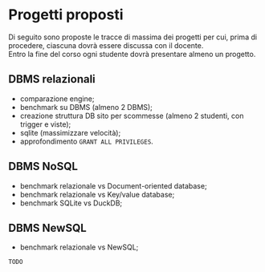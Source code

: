 # Progetti proposti

Di seguito sono proposte le tracce di massima dei progetti per cui, prima di procedere, ciascuna dovrà essere discussa con il docente.\
Entro la fine del corso ogni studente dovrà presentare almeno un progetto.

## DBMS relazionali

- comparazione engine;
- benchmark su DBMS (almeno 2 DBMS);
- creazione struttura DB sito per scommesse (almeno 2 studenti, con trigger e viste);
- sqlite (massimizzare velocità);
- approfondimento `GRANT ALL PRIVILEGES`.

## DBMS NoSQL

- benchmark relazionale vs Document-oriented database;
- benchmark relazionale vs Key/value database;
- benchmark SQLite vs DuckDB;

## DBMS NewSQL

- benchmark relazionale vs NewSQL;

`TODO`
